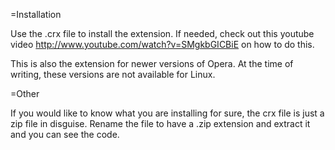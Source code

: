 =Installation

Use the .crx file to install the extension. If needed, check out this youtube video http://www.youtube.com/watch?v=SMgkbGICBiE on how to do this.

This is also the extension for newer versions of Opera. At the time of writing, these versions are not available for Linux.

=Other

If you would like to know what you are installing for sure, the crx file is just a zip file in disguise. Rename the file to have a .zip extension and extract it and you can see the code.
